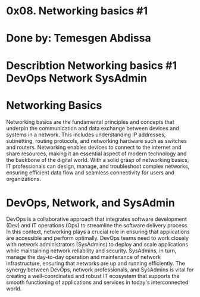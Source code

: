 # 0x08. Networking basics #1
# Done by: Temesgen Abdissa
# Describtion Networking basics #1 DevOps Network SysAdmin
# Networking Basics
Networking basics are the fundamental principles and concepts that underpin the communication and data exchange between devices and systems in a network. This includes understanding IP addresses, subnetting, routing protocols, and networking hardware such as switches and routers. Networking enables devices to connect to the internet and share resources, making it an essential aspect of modern technology and the backbone of the digital world. With a solid grasp of networking basics, IT professionals can design, manage, and troubleshoot complex networks, ensuring efficient data flow and seamless connectivity for users and organizations.

# DevOps, Network, and SysAdmin
DevOps is a collaborative approach that integrates software development (Dev) and IT operations (Ops) to streamline the software delivery process. In this context, networking plays a crucial role in ensuring that applications are accessible and perform optimally. DevOps teams need to work closely with network administrators (SysAdmins) to deploy and scale applications while maintaining network reliability and security. SysAdmins, in turn, manage the day-to-day operation and maintenance of network infrastructure, ensuring that networks are up and running efficiently. The synergy between DevOps, network professionals, and SysAdmins is vital for creating a well-coordinated and robust IT ecosystem that supports the smooth functioning of applications and services in today's interconnected world.

